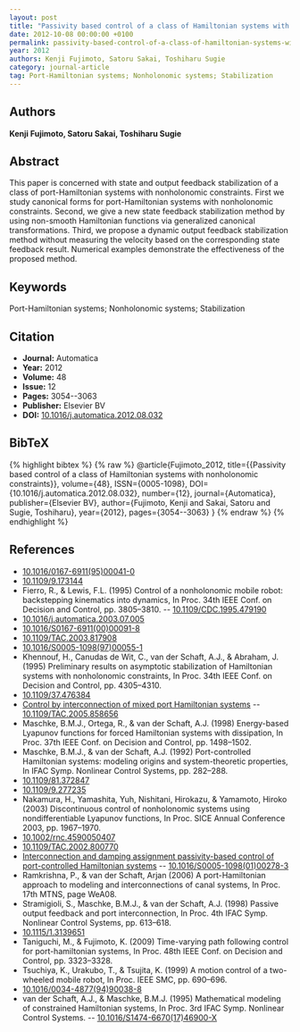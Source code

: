 ```yaml
---
layout: post
title: "Passivity based control of a class of Hamiltonian systems with nonholonomic constraints"
date: 2012-10-08 00:00:00 +0100
permalink: passivity-based-control-of-a-class-of-hamiltonian-systems-with-nonholonomic-constraints
year: 2012
authors: Kenji Fujimoto, Satoru Sakai, Toshiharu Sugie
category: journal-article
tag: Port-Hamiltonian systems; Nonholonomic systems; Stabilization
---
```

 
## Authors
**Kenji Fujimoto, Satoru Sakai, Toshiharu Sugie**
 
## Abstract
This paper is concerned with state and output feedback stabilization of a class of port-Hamiltonian systems with nonholonomic constraints. First we study canonical forms for port-Hamiltonian systems with nonholonomic constraints. Second, we give a new state feedback stabilization method by using non-smooth Hamiltonian functions via generalized canonical transformations. Third, we propose a dynamic output feedback stabilization method without measuring the velocity based on the corresponding state feedback result. Numerical examples demonstrate the effectiveness of the proposed method.
 
## Keywords
Port-Hamiltonian systems; Nonholonomic systems; Stabilization
 
## Citation
- **Journal:** Automatica
- **Year:** 2012
- **Volume:** 48
- **Issue:** 12
- **Pages:** 3054--3063
- **Publisher:** Elsevier BV
- **DOI:** [10.1016/j.automatica.2012.08.032](https://doi.org/10.1016/j.automatica.2012.08.032)
 
## BibTeX
{% highlight bibtex %}
{% raw %}
@article{Fujimoto_2012,
  title={{Passivity based control of a class of Hamiltonian systems with nonholonomic constraints}},
  volume={48},
  ISSN={0005-1098},
  DOI={10.1016/j.automatica.2012.08.032},
  number={12},
  journal={Automatica},
  publisher={Elsevier BV},
  author={Fujimoto, Kenji and Sakai, Satoru and Sugie, Toshiharu},
  year={2012},
  pages={3054--3063}
}
{% endraw %}
{% endhighlight %}
 
## References
- [10.1016/0167-6911(95)00041-0](https://doi.org/10.1016/0167-6911(95)00041-0)
- [10.1109/9.173144](https://doi.org/10.1109/9.173144)
- Fierro, R., & Lewis, F.L. (1995) Control of a nonholonomic mobile robot: backstepping kinematics into dynamics, In Proc. 34th IEEE Conf. on Decision and Control, pp. 3805–3810. -- [10.1109/CDC.1995.479190](https://doi.org/10.1109/CDC.1995.479190)
- [10.1016/j.automatica.2003.07.005](https://doi.org/10.1016/j.automatica.2003.07.005)
- [10.1016/S0167-6911(00)00091-8](https://doi.org/10.1016/S0167-6911(00)00091-8)
- [10.1109/TAC.2003.817908](https://doi.org/10.1109/TAC.2003.817908)
- [10.1016/S0005-1098(97)00055-1](https://doi.org/10.1016/S0005-1098(97)00055-1)
- Khennouf, H., Canudas de Wit, C., van der Schaft, A.J., & Abraham, J. (1995) Preliminary results on asymptotic stabilization of Hamiltonian systems with nonholonomic constraints, In Proc. 34th IEEE Conf. on Decision and Control, pp. 4305–4310.
- [10.1109/37.476384](https://doi.org/10.1109/37.476384)
- [Control by interconnection of mixed port Hamiltonian systems](control-by-interconnection-of-mixed-port-hamiltonian-systems) -- [10.1109/TAC.2005.858656](https://doi.org/10.1109/TAC.2005.858656)
- Maschke, B.M.J., Ortega, R., & van der Schaft, A.J. (1998) Energy-based Lyapunov functions for forced Hamiltonian systems with dissipation, In Proc. 37th IEEE Conf. on Decision and Control, pp. 1498–1502.
- Maschke, B.M.J., & van der Schaft, A.J. (1992) Port-controlled Hamiltonian systems: modeling origins and system-theoretic properties, In IFAC Symp. Nonlinear Control Systems, pp. 282–288.
- [10.1109/81.372847](https://doi.org/10.1109/81.372847)
- [10.1109/9.277235](https://doi.org/10.1109/9.277235)
- Nakamura, H., Yamashita, Yuh, Nishitani, Hirokazu, & Yamamoto, Hiroko (2003) Discontinuous control of nonholonomic systems using nondifferentiable Lyapunov functions, In Proc. SICE Annual Conference 2003, pp. 1967–1970.
- [10.1002/rnc.4590050407](https://doi.org/10.1002/rnc.4590050407)
- [10.1109/TAC.2002.800770](https://doi.org/10.1109/TAC.2002.800770)
- [Interconnection and damping assignment passivity-based control of port-controlled Hamiltonian systems](interconnection-and-damping-assignment-passivity-based-control-of-port-controlled-hamiltonian-systems) -- [10.1016/S0005-1098(01)00278-3](https://doi.org/10.1016/S0005-1098(01)00278-3)
- Ramkrishna, P., & van der Schaft, Arjan (2006) A port-Hamiltonian approach to modeling and interconnections of canal systems, In Proc. 17th MTNS, page WeA08.
- Stramigioli, S., Maschke, B.M.J., & van der Schaft, A.J. (1998) Passive output feedback and port interconnection, In Proc. 4th IFAC Symp. Nonlinear Control Systems, pp. 613–618.
- [10.1115/1.3139651](https://doi.org/10.1115/1.3139651)
- Taniguchi, M., & Fujimoto, K. (2009) Time-varying path following control for port-hamiltonian systems, In Proc. 48th IEEE Conf. on Decision and Control, pp. 3323–3328.
- Tsuchiya, K., Urakubo, T., & Tsujita, K. (1999) A motion control of a two-wheeled mobile robot, In Proc. IEEE SMC, pp. 690–696.
- [10.1016/0034-4877(94)90038-8](https://doi.org/10.1016/0034-4877(94)90038-8)
- van der Schaft, A.J., & Maschke, B.M.J. (1995) Mathematical modeling of constrained Hamiltonian systems, In Proc. 3rd IFAC Symp. Nonlinear Control Systems. -- [10.1016/S1474-6670(17)46900-X](https://doi.org/10.1016/S1474-6670(17)46900-X)

